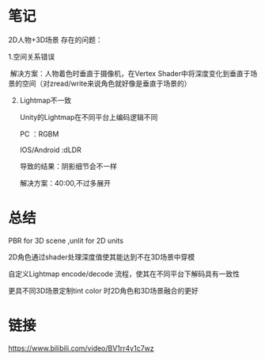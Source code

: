 # 笔记

2D人物+3D场景 存在的问题：

 1.空间关系错误

​	解决方案：人物着色时垂直于摄像机，在Vertex Shader中将深度变化到垂直于场景的空间（对zread/write来说角色就好像是垂直于场景的）

2. Lightmap不一致

   Unity的Lightmap在不同平台上编码逻辑不同

   PC ：RGBM

   IOS/Android :dLDR

   导致的结果：阴影细节会不一样

   解决方案：40:00,不过多展开



# 总结

PBR for 3D scene ,unlit for 2D units

2D角色通过shader处理深度值使其能达到不在3D场景中穿模

自定义Lightmap encode/decode 流程，使其在不同平台下解码具有一致性

更具不同3D场景定制tint color 时2D角色和3D场景融合的更好





# 链接

https://www.bilibili.com/video/BV1rr4y1c7wz